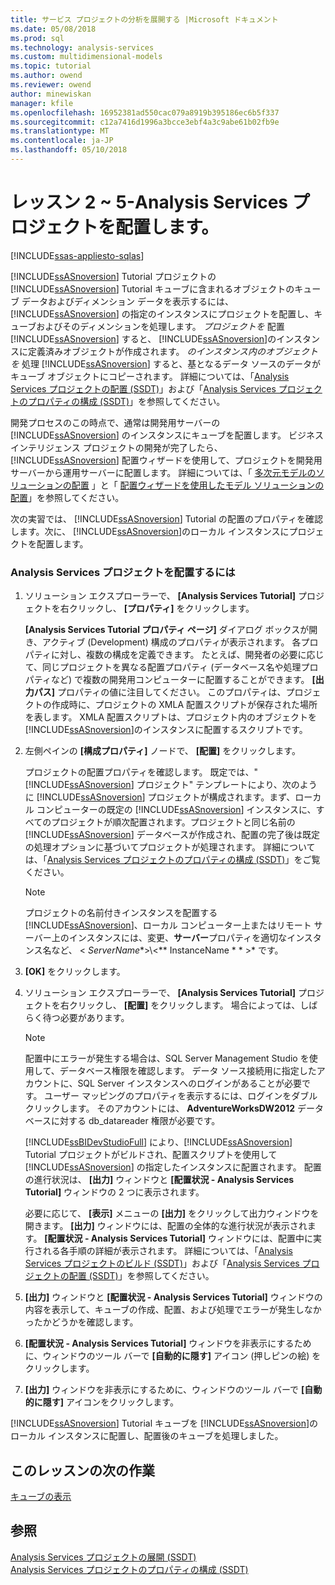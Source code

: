 ```yaml
---
title: サービス プロジェクトの分析を展開する |Microsoft ドキュメント
ms.date: 05/08/2018
ms.prod: sql
ms.technology: analysis-services
ms.custom: multidimensional-models
ms.topic: tutorial
ms.author: owend
ms.reviewer: owend
author: minewiskan
manager: kfile
ms.openlocfilehash: 16952381ad550cac079a8919b395186ec6b5f337
ms.sourcegitcommit: c12a7416d1996a3bcce3ebf4a3c9abe61b02fb9e
ms.translationtype: MT
ms.contentlocale: ja-JP
ms.lasthandoff: 05/10/2018
---
```

# <a name="lesson-2-5---deploying-an-analysis-services-project"></a>レッスン 2 ~ 5-Analysis Services プロジェクトを配置します。
[!INCLUDE[ssas-appliesto-sqlas](../includes/ssas-appliesto-sqlas.md)]

[!INCLUDE[ssASnoversion](../includes/ssasnoversion-md.md)] Tutorial プロジェクトの [!INCLUDE[ssASnoversion](../includes/ssasnoversion-md.md)] Tutorial キューブに含まれるオブジェクトのキューブ データおよびディメンション データを表示するには、[!INCLUDE[ssASnoversion](../includes/ssasnoversion-md.md)] の指定のインスタンスにプロジェクトを配置し、キューブおよびそのディメンションを処理します。 *プロジェクトを* 配置 [!INCLUDE[ssASnoversion](../includes/ssasnoversion-md.md)] すると、 [!INCLUDE[ssASnoversion](../includes/ssasnoversion-md.md)]のインスタンスに定義済みオブジェクトが作成されます。 *のインスタンス内のオブジェクトを* 処理 [!INCLUDE[ssASnoversion](../includes/ssasnoversion-md.md)] すると、基となるデータ ソースのデータがキューブ オブジェクトにコピーされます。 詳細については、「[Analysis Services プロジェクトの配置 (SSDT)](../analysis-services/multidimensional-models/deploy-analysis-services-projects-ssdt.md)」および「[Analysis Services プロジェクトのプロパティの構成 (SSDT)](../analysis-services/multidimensional-models/configure-analysis-services-project-properties-ssdt.md)」を参照してください。  
  
開発プロセスのこの時点で、通常は開発用サーバーの [!INCLUDE[ssASnoversion](../includes/ssasnoversion-md.md)] のインスタンスにキューブを配置します。 ビジネス インテリジェンス プロジェクトの開発が完了したら、 [!INCLUDE[ssASnoversion](../includes/ssasnoversion-md.md)] 配置ウィザードを使用して、プロジェクトを開発用サーバーから運用サーバーに配置します。 詳細については、「 [多次元モデルのソリューションの配置](../analysis-services/multidimensional-models/multidimensional-model-solution-deployment.md) 」と「 [配置ウィザードを使用したモデル ソリューションの配置](../analysis-services/multidimensional-models/deploy-model-solutions-using-the-deployment-wizard.md)」を参照してください。  
  
次の実習では、 [!INCLUDE[ssASnoversion](../includes/ssasnoversion-md.md)] Tutorial の配置のプロパティを確認します。次に、 [!INCLUDE[ssASnoversion](../includes/ssasnoversion-md.md)]のローカル インスタンスにプロジェクトを配置します。  
  
### <a name="to-deploy-the-analysis-services-project"></a>Analysis Services プロジェクトを配置するには  
  
1.  ソリューション エクスプローラーで、 **[Analysis Services Tutorial]** プロジェクトを右クリックし、 **[プロパティ]** をクリックします。  
  
    **[Analysis Services Tutorial プロパティ ページ]** ダイアログ ボックスが開き、アクティブ (Development) 構成のプロパティが表示されます。 各プロパティに対し、複数の構成を定義できます。 たとえば、開発者の必要に応じて、同じプロジェクトを異なる配置プロパティ (データベース名や処理プロパティなど) で複数の開発用コンピューターに配置することができます。 **[出力パス]** プロパティの値に注目してください。 このプロパティは、プロジェクトの作成時に、プロジェクトの XMLA 配置スクリプトが保存された場所を表します。 XMLA 配置スクリプトは、プロジェクト内のオブジェクトを [!INCLUDE[ssASnoversion](../includes/ssasnoversion-md.md)]のインスタンスに配置するスクリプトです。  
  
2.  左側ペインの **[構成プロパティ]** ノードで、 **[配置]** をクリックします。  
  
    プロジェクトの配置プロパティを確認します。 既定では、" [!INCLUDE[ssASnoversion](../includes/ssasnoversion-md.md)] プロジェクト" テンプレートにより、次のように [!INCLUDE[ssASnoversion](../includes/ssasnoversion-md.md)] プロジェクトが構成されます。まず、ローカル コンピューターの既定の [!INCLUDE[ssASnoversion](../includes/ssasnoversion-md.md)] インスタンスに、すべてのプロジェクトが順次配置されます。プロジェクトと同じ名前の [!INCLUDE[ssASnoversion](../includes/ssasnoversion-md.md)] データベースが作成され、配置の完了後は既定の処理オプションに基づいてプロジェクトが処理されます。 詳細については、「[Analysis Services プロジェクトのプロパティの構成 &#40;SSDT&#41;](../analysis-services/multidimensional-models/configure-analysis-services-project-properties-ssdt.md)」をご覧ください。  
  
    > [!NOTE]  
    > プロジェクトの名前付きインスタンスを配置する[!INCLUDE[ssASnoversion](../includes/ssasnoversion-md.md)]、ローカル コンピューター上またはリモート サーバー上のインスタンスには、変更、**サーバー**プロパティを適切なインスタンス名など、 \< *ServerName**>\\<** InstanceName * * >* です。  
  
3.  **[OK]** をクリックします。  
  
4.  ソリューション エクスプローラーで、 **[Analysis Services Tutorial]** プロジェクトを右クリックし、 **[配置]** をクリックします。 場合によっては、しばらく待つ必要があります。  
  
    > [!NOTE]  
    > 配置中にエラーが発生する場合は、SQL Server Management Studio を使用して、データベース権限を確認します。 データ ソース接続用に指定したアカウントに、SQL Server インスタンスへのログインがあることが必要です。 ユーザー マッピングのプロパティを表示するには、ログインをダブルクリックします。 そのアカウントには、 **AdventureWorksDW2012** データベースに対する db_datareader 権限が必要です。  
  
    [!INCLUDE[ssBIDevStudioFull](../includes/ssbidevstudiofull-md.md)] により、[!INCLUDE[ssASnoversion](../includes/ssasnoversion-md.md)] Tutorial プロジェクトがビルドされ、配置スクリプトを使用して [!INCLUDE[ssASnoversion](../includes/ssasnoversion-md.md)] の指定したインスタンスに配置されます。 配置の進行状況は、 **[出力]** ウィンドウと **[配置状況 - Analysis Services Tutorial]** ウィンドウの 2 つに表示されます。  
  
    必要に応じて、 **[表示]** メニューの **[出力]** をクリックして出力ウィンドウを開きます。 **[出力]** ウィンドウには、配置の全体的な進行状況が表示されます。 **[配置状況 - Analysis Services Tutorial]** ウィンドウには、配置中に実行される各手順の詳細が表示されます。 詳細については、「[Analysis Services プロジェクトのビルド (SSDT)](../analysis-services/multidimensional-models/build-analysis-services-projects-ssdt.md)」および「[Analysis Services プロジェクトの配置 (SSDT)](../analysis-services/multidimensional-models/deploy-analysis-services-projects-ssdt.md)」を参照してください。  
  
5.  **[出力]** ウィンドウと **[配置状況 - Analysis Services Tutorial]** ウィンドウの内容を表示して、キューブの作成、配置、および処理でエラーが発生しなかったかどうかを確認します。  
  
6.  **[配置状況 - Analysis Services Tutorial]** ウィンドウを非表示にするために、ウィンドウのツール バーで **[自動的に隠す]** アイコン (押しピンの絵) をクリックします。  
  
7.  **[出力]** ウィンドウを非表示にするために、ウィンドウのツール バーで **[自動的に隠す]** アイコンをクリックします。  
  
[!INCLUDE[ssASnoversion](../includes/ssasnoversion-md.md)] Tutorial キューブを [!INCLUDE[ssASnoversion](../includes/ssasnoversion-md.md)]のローカル インスタンスに配置し、配置後のキューブを処理しました。  
  
## <a name="next-task-in-lesson"></a>このレッスンの次の作業  
[キューブの表示](../analysis-services/lesson-2-6-browsing-the-cube.md)  
  
## <a name="see-also"></a>参照  
[Analysis Services プロジェクトの展開 &#40;SSDT&#41;](../analysis-services/multidimensional-models/deploy-analysis-services-projects-ssdt.md)  
[Analysis Services プロジェクトのプロパティの構成 &#40;SSDT&#41;](../analysis-services/multidimensional-models/configure-analysis-services-project-properties-ssdt.md)  
  
  
  
